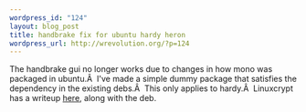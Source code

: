 ```yaml
--- 
wordpress_id: "124"
layout: blog_post
title: handbrake fix for ubuntu hardy heron
wordpress_url: http://wrevolution.org/?p=124
---
```

The handbrake gui no longer works due to changes in how mono was packaged in ubuntu.Â  I've made a simple dummy package that satisfies the dependency in the existing debs.Â  This only applies to hardy.Â  Linuxcrypt has a writeup <a href="http://linuxcrypt.net/?p=119" target="_blank">here</a>, along with the deb.

